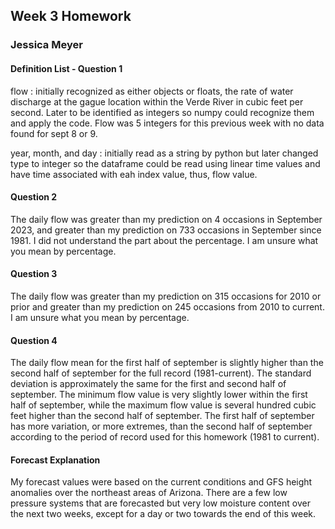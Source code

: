 ## Week 3 Homework
### Jessica Meyer

#### Definition List - Question 1
flow
: initially recognized as either objects or floats, the rate of water discharge at the gague location within the Verde River in cubic feet per second. Later to be identified as integers so numpy could recognize them and apply the code. Flow was 5 integers for this previous week with no data found for sept 8 or 9.

year, month, and day
: initially read as a string by python but later changed type to integer so the dataframe could be read using linear time values and have time associated with eah index value, thus, flow value.

#### Question 2
The daily flow was greater than my prediction on 4 occasions in September 2023, and greater than my prediction on 733 occasions in September since 1981. I did not understand the part about the percentage. I am unsure what you mean by percentage.

#### Question 3
 The daily flow was greater than my prediction on 315 occasions for 2010 or prior and greater than my prediction on 245 occasions from 2010 to current. I am unsure what you mean by percentage.

#### Question 4
The daily flow mean for the first half of september is slightly higher than the second half of september for the full record (1981-current). The standard deviation is approximately the same for the first and second half of september. The minimum flow value is very slightly lower within the first half of september, while the maximum flow value is several hundred cubic feet higher than the second half of september. The first half of september has more variation, or more extremes, than the second half of september according to the period of record used for this homework (1981 to current).

#### Forecast Explanation
My forecast values were based on the current conditions and GFS height anomalies over the northeast areas of Arizona. There are a few low pressure systems that are forecasted but very low moisture content over the next two weeks, except for a day or two towards the end of this week. 